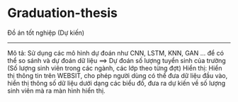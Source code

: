 # Graduation-thesis
Đồ án tốt nghiệp (Dự kiến)
<hr/>
Mô tả: Sử dụng các mô hình dự đoán như CNN, LSTM, KNN, GAN ... để có thể so sánh và dự đoán dữ liệu ==> Dự đoán số lượng tuyển sinh của trường (Số lượng sinh viên trong các ngành, các lớp theo từng đợt)
Hiển thị: Hiển thị thông tin trên WEBSIT, cho phép người dùng có thể đưa dữ liệu đầu vào, hiển thị thông số dữ liệu dưới dạng các biểu đồ, đưa ra dự kiến về số lượng sinh viên mà ra màn hình hiển thị.
